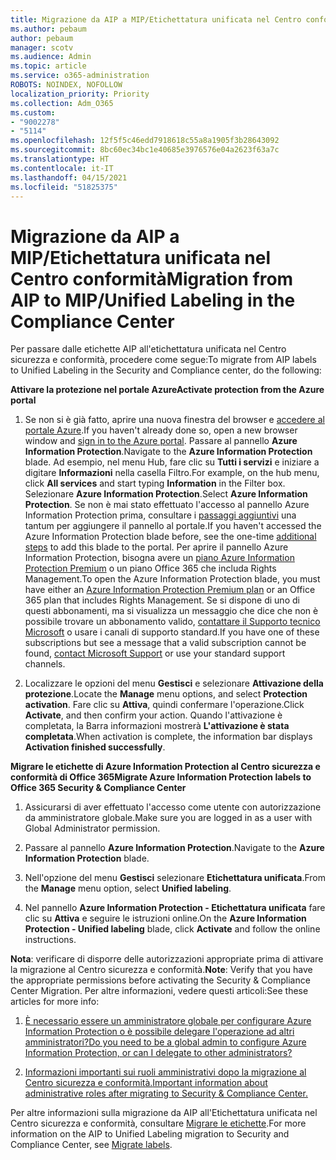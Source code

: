 ```yaml
---
title: Migrazione da AIP a MIP/Etichettatura unificata nel Centro conformità
ms.author: pebaum
author: pebaum
manager: scotv
ms.audience: Admin
ms.topic: article
ms.service: o365-administration
ROBOTS: NOINDEX, NOFOLLOW
localization_priority: Priority
ms.collection: Adm_O365
ms.custom:
- "9002278"
- "5114"
ms.openlocfilehash: 12f5f5c46edd7918618c55a8a1905f3b28643092
ms.sourcegitcommit: 8bc60ec34bc1e40685e3976576e04a2623f63a7c
ms.translationtype: HT
ms.contentlocale: it-IT
ms.lasthandoff: 04/15/2021
ms.locfileid: "51825375"
---
```

# <a name="migration-from-aip-to-mipunified-labeling-in-the-compliance-center"></a><span data-ttu-id="56345-102">Migrazione da AIP a MIP/Etichettatura unificata nel Centro conformità</span><span class="sxs-lookup"><span data-stu-id="56345-102">Migration from AIP to MIP/Unified Labeling in the Compliance Center</span></span>

<span data-ttu-id="56345-103">Per passare dalle etichette AIP all'etichettatura unificata nel Centro sicurezza e conformità, procedere come segue:</span><span class="sxs-lookup"><span data-stu-id="56345-103">To migrate from AIP labels to Unified Labeling in the Security and Compliance center, do the following:</span></span>

<span data-ttu-id="56345-104">**Attivare la protezione nel portale Azure**</span><span class="sxs-lookup"><span data-stu-id="56345-104">**Activate protection from the Azure portal**</span></span>

1. <span data-ttu-id="56345-105">Se non si è già fatto, aprire una nuova finestra del browser e [accedere al portale Azure](https://docs.microsoft.com/azure/information-protection/deploy-use/configure-policy#signing-in-to-the-azure-portal).</span><span class="sxs-lookup"><span data-stu-id="56345-105">If you haven't already done so, open a new browser window and [sign in to the Azure portal](https://docs.microsoft.com/azure/information-protection/deploy-use/configure-policy#signing-in-to-the-azure-portal).</span></span> <span data-ttu-id="56345-106">Passare al pannello **Azure Information Protection**.</span><span class="sxs-lookup"><span data-stu-id="56345-106">Navigate to the **Azure Information Protection** blade.</span></span> <span data-ttu-id="56345-107">Ad esempio, nel menu Hub, fare clic su **Tutti i servizi** e iniziare a digitare **Informazioni** nella casella Filtro.</span><span class="sxs-lookup"><span data-stu-id="56345-107">For example, on the hub menu, click **All services** and start typing **Information** in the Filter box.</span></span> <span data-ttu-id="56345-108">Selezionare **Azure Information Protection**.</span><span class="sxs-lookup"><span data-stu-id="56345-108">Select **Azure Information Protection**.</span></span> <span data-ttu-id="56345-109">Se non è mai stato effettuato l'accesso al pannello Azure Information Protection prima, consultare i [passaggi aggiuntivi](https://docs.microsoft.com/azure/information-protection/deploy-use/configure-policy#to-access-the-azure-information-protection-blade-for-the-first-time) una tantum per aggiungere il pannello al portale.</span><span class="sxs-lookup"><span data-stu-id="56345-109">If you haven't accessed the Azure Information Protection blade before, see the one-time [additional steps](https://docs.microsoft.com/azure/information-protection/deploy-use/configure-policy#to-access-the-azure-information-protection-blade-for-the-first-time) to add this blade to the portal.</span></span> <span data-ttu-id="56345-110">Per aprire il pannello Azure Information Protection, bisogna avere un [piano Azure Information Protection Premium](https://www.microsoft.com/cloud-platform/azure-information-protection-pricing) o un piano Office 365 che includa Rights Management.</span><span class="sxs-lookup"><span data-stu-id="56345-110">To open the Azure Information Protection blade, you must have either an [Azure Information Protection Premium plan](https://www.microsoft.com/cloud-platform/azure-information-protection-pricing) or an Office 365 plan that includes Rights Management.</span></span> <span data-ttu-id="56345-111">Se si dispone di uno di questi abbonamenti, ma si visualizza un messaggio che dice che non è possibile trovare un abbonamento valido, [contattare il Supporto tecnico Microsoft](https://docs.microsoft.com/azure/information-protection/get-started/information-support#to-contact-microsoft-support) o usare i canali di supporto standard.</span><span class="sxs-lookup"><span data-stu-id="56345-111">If you have one of these subscriptions but see a message that a valid subscription cannot be found, [contact Microsoft Support](https://docs.microsoft.com/azure/information-protection/get-started/information-support#to-contact-microsoft-support) or use your standard support channels.</span></span>

2. <span data-ttu-id="56345-112">Localizzare le opzioni del menu **Gestisci** e selezionare **Attivazione della protezione**.</span><span class="sxs-lookup"><span data-stu-id="56345-112">Locate the **Manage** menu options, and select **Protection activation**.</span></span> <span data-ttu-id="56345-113">Fare clic su **Attiva**, quindi confermare l'operazione.</span><span class="sxs-lookup"><span data-stu-id="56345-113">Click **Activate**, and then confirm your action.</span></span> <span data-ttu-id="56345-114">Quando l'attivazione è completata, la Barra informazioni mostrerà **L'attivazione è stata completata**.</span><span class="sxs-lookup"><span data-stu-id="56345-114">When activation is complete, the information bar displays **Activation finished successfully**.</span></span>

<span data-ttu-id="56345-115">**Migrare le etichette di Azure Information Protection al Centro sicurezza e conformità di Office 365**</span><span class="sxs-lookup"><span data-stu-id="56345-115">**Migrate Azure Information Protection labels to Office 365 Security & Compliance Center**</span></span>

1. <span data-ttu-id="56345-116">Assicurarsi di aver effettuato l'accesso come utente con autorizzazione da amministratore globale.</span><span class="sxs-lookup"><span data-stu-id="56345-116">Make sure you are logged in as a user with Global Administrator permission.</span></span>

2. <span data-ttu-id="56345-117">Passare al pannello **Azure Information Protection**.</span><span class="sxs-lookup"><span data-stu-id="56345-117">Navigate to the **Azure Information Protection** blade.</span></span>

3. <span data-ttu-id="56345-118">Nell'opzione del menu **Gestisci** selezionare **Etichettatura unificata**.</span><span class="sxs-lookup"><span data-stu-id="56345-118">From the **Manage** menu option, select **Unified labeling**.</span></span>

4. <span data-ttu-id="56345-119">Nel pannello **Azure Information Protection - Etichettatura unificata** fare clic su **Attiva** e seguire le istruzioni online.</span><span class="sxs-lookup"><span data-stu-id="56345-119">On the **Azure Information Protection - Unified labeling** blade, click **Activate** and follow the online instructions.</span></span>

<span data-ttu-id="56345-120">**Nota**: verificare di disporre delle autorizzazioni appropriate prima di attivare la migrazione al Centro sicurezza e conformità.</span><span class="sxs-lookup"><span data-stu-id="56345-120">**Note**: Verify that you have the appropriate permissions before activating the Security & Compliance Center Migration.</span></span> <span data-ttu-id="56345-121">Per altre informazioni, vedere questi articoli:</span><span class="sxs-lookup"><span data-stu-id="56345-121">See these articles for more info:</span></span>

1. [<span data-ttu-id="56345-122">È necessario essere un amministratore globale per configurare Azure Information Protection o è possibile delegare l'operazione ad altri amministratori?</span><span class="sxs-lookup"><span data-stu-id="56345-122">Do you need to be a global admin to configure Azure Information Protection, or can I delegate to other administrators?</span></span>](https://docs.microsoft.com/azure/information-protection/faqs#do-you-need-to-be-a-global-admin-to-configure-azure-information-protection-or-can-i-delegate-to-other-administrators)

2. [<span data-ttu-id="56345-123">Informazioni importanti sui ruoli amministrativi dopo la migrazione al Centro sicurezza e conformità.</span><span class="sxs-lookup"><span data-stu-id="56345-123">Important information about administrative roles after migrating to Security & Compliance Center.</span></span>](https://docs.microsoft.com/azure/information-protection/configure-policy-migrate-labels#important-information-about-administrative-roles)

<span data-ttu-id="56345-124">Per altre informazioni sulla migrazione da AIP all'Etichettatura unificata nel Centro sicurezza e conformità, consultare [Migrare le etichette](https://docs.microsoft.com/azure/information-protection/configure-policy-migrate-labels).</span><span class="sxs-lookup"><span data-stu-id="56345-124">For more information on the AIP to Unified Labeling migration to Security and Compliance Center, see [Migrate labels](https://docs.microsoft.com/azure/information-protection/configure-policy-migrate-labels).</span></span>
